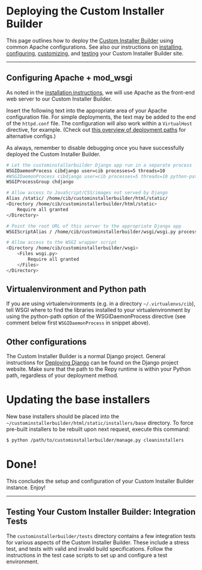 # Deploying the Custom Installer Builder
This page outlines how to deploy the [Custom Installer Builder](https://seattle.poly.edu/wiki/CustomInstallerBuilder) using common Apache configurations. See also our instructions on [installing](https://github.com/SeattleTestbed/docs/blob/master/Operating/CustomInstallerBuilder/Installation.md), [configuring](https://github.com/SeattleTestbed/docs/blob/master/Operating/CustomInstallerBuilder/Configuration.md), [customizing](https://github.com/SeattleTestbed/docs/blob/master/Operating/CustomInstallerBuilder/CustomizeAndBuild.md), and [testing](https://github.com/SeattleTestbed/docs/blob/master/Operating/CustomInstallerBuilder/Testing.md) your Custom Installer Builder site.

----

## Configuring Apache + mod_wsgi
As noted in the [installation instructions](https://github.com/SeattleTestbed/docs/blob/master/Operating/CustomInstallerBuilder/Installation.md), we will use Apache as the front-end web server to our Custom Installer Builder.

Insert the following text into the appropriate area of your Apache configuration file. For simple deployments, the text may be added to the end of the `httpd.conf` file. The configuration will also work within a `VirtualHost` directive, for example. (Check out [this overview of deployment paths](https://seattle.poly.edu/wiki/UnderstandingSeattle/SeattleInfrastructureArchitecture#DeploymentPaths) for alternative configs.)


As always, remember to disable debugging once you have successfully deployed the Custom Installer Builder.

```sh
# Let the custominstallerbuilder Django app run in a separate process
WSGIDaemonProcess cibdjango user=cib processes=5 threads=10
#WSGIDaemonProcess cibdjango user=cib processes=5 threads=10 python-path=/home/cib/custominstallerbuilder:/home/cib/.virtualenvs/cib/lib/python2.7/site-packages
WSGIProcessGroup chdjango

# Allow access to JavaScript/CSS/images not served by Django
Alias /static/ /home/cib/custominstallerbuilder/html/static/
<Directory /home/cib/custominstallerbuilder/html/static>
    Require all granted
</Directory>

# Point the root URL of this server to the appropriate Django app
WSGIScriptAlias / /home/cib/custominstallerbuilder/wsgi/wsgi.py process-group=cibdjango

# Allow access to the WSGI wrapper script
<Directory /home/cib/custominstallerbuilder/wsgi>
    <Files wsgi.py>
        Require all granted
    </Files>
</Directory>

```
## Virtualenvironment and Python path

If you are using virtualenvironments (e.g. in a directory `~/.virtualenvs/cib`), tell WSGI where to find the libraries installed to your virtualenvironment by using the python-path option of the WSGIDaemonProcess directive (see comment below first `WSGIDaemonProcess` in snippet above).

## Other configurations
The Custom Installer Builder is a normal Django project. General instructions for [Deploying Django](http://docs.djangoproject.com/en/dev/howto/deployment/) can be found on the Django project website. Make sure that the path to the Repy runtime is within your Python path, regardless of your deployment method.

# Updating the base installers
New base installers should be placed into the `~/custominstallerbuilder/html/static/installers/base` directory. To force pre-built installers to be rebuilt upon next request, execute this command:

```sh
$ python /path/to/custominstallerbuilder/manage.py cleaninstallers
```

# Done!

This concludes the setup and configuration of your Custom Installer Builder instance. Enjoy!

------

## Testing Your Custom Installer Builder: Integration Tests
The `custominstallerbuilder/tests` directory contains a few integration tests for various aspects of the Custom Installer Builder. These include a stress test, and tests with valid and invalid build specifications. Follow the instructions in the test case scripts to set up and configure a test environment.
